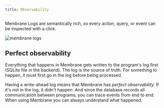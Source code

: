 ```yaml
---
title: Observability
---
```


Membrane Logs are semantically rich, so every action, query, or event can be
inspected with a click.

![membrane logs](@assets/observability.png)

## Perfect observability

Everything that happens in Membrane gets written to the program's log first
(SQLite file in the backend). The log is the source of truth. For something to
happen, it must first go in the log before being processed.

Having a write-ahead log means that Membrane has _perfect observability._ If
it's not in the log, it didn't happen. And since the database records all
communication between programs, you can trace events from end to end. When using
Membrane you can always understand what happened.
